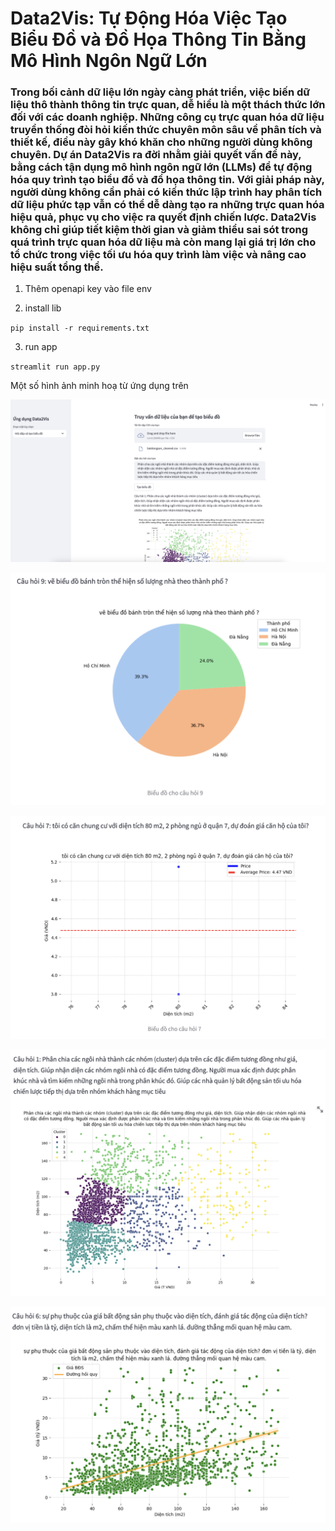 <!-- # Data-Analytic-Auto-App-Using-LLMs -->
# Data2Vis: Tự Động Hóa Việc Tạo Biểu Đồ và Đồ Họa Thông Tin Bằng Mô Hình Ngôn Ngữ Lớn


### Trong bối cảnh dữ liệu lớn ngày càng phát triển, việc biến dữ liệu thô thành thông tin trực quan, dễ hiểu là một thách thức lớn đối với các doanh nghiệp. Những công cụ trực quan hóa dữ liệu truyền thống đòi hỏi kiến thức chuyên môn sâu về phân tích và thiết kế, điều này gây khó khăn cho những người dùng không chuyên. Dự án Data2Vis ra đời nhằm giải quyết vấn đề này, bằng cách tận dụng mô hình ngôn ngữ lớn (LLMs) để tự động hóa quy trình tạo biểu đồ và đồ họa thông tin. Với giải pháp này, người dùng không cần phải có kiến thức lập trình hay phân tích dữ liệu phức tạp vẫn có thể dễ dàng tạo ra những trực quan hóa hiệu quả, phục vụ cho việc ra quyết định chiến lược. Data2Vis không chỉ giúp tiết kiệm thời gian và giảm thiểu sai sót trong quá trình trực quan hóa dữ liệu mà còn mang lại giá trị lớn cho tổ chức trong việc tối ưu hóa quy trình làm việc và nâng cao hiệu suất tổng thể.



1. Thêm openapi key vào file env

2. install lib 

`pip install -r requirements.txt`

3. run app

`streamlit run app.py`



Một số hình ảnh minh hoạ từ ứng dụng trên 

![](output/data2vis1.png)

![](output/data2vis2.png)

![](output/data2vis3.png)

![](output/data2vis4.png)

![](output/data2vis5.png)